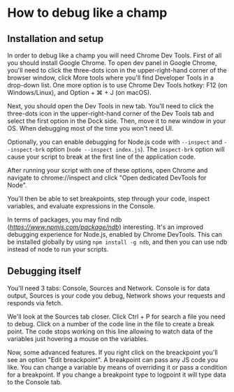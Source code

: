 # How to debug like a champ

## Installation and setup

In order to debug like a champ you will need Chrome Dev Tools. First of all you should install Google Chrome. To open dev panel in Google Chrome, you'll need to click the three-dots icon in the upper-right-hand corner of the browser window, click More tools where you'll find Developer Tools in a drop-down list. One more option is to use Chrome Dev Tools hotkey: F12 (on Windows/Linux), and Option + ⌘ + J (on macOS).

Next, you should open the Dev Tools in new tab. You'll need to click the three-dots icon in the upper-right-hand corner of the Dev Tools tab and select the first option in the Dock side. Then, move it to new window in your OS. When debugging most of the time you won't need UI.

Optionally, you can enable debugging for Node.js code with `--inspect` and `--inspect-brk` option (`node --inspect index.js`). The `inspect-brk` option will cause your script to break at the first line of the application code.

After running your script with one of these options, open Chrome and navigate to chrome://inspect and click "Open dedicated DevTools for Node".

You'll then be able to set breakpoints, step through your code, inspect variables, and evaluate expressions in the Console.

In terms of packages, you may find ndb (_https://www.npmjs.com/package/ndb_) interesting. It's an improved debugging experience for Node.js, enabled by Chrome DevTools. This can be installed globally by using `npm install -g ndb`, and then you can use ndb instead of node to run your scripts.

## Debugging itself

You'll need 3 tabs: Console, Sources and Network. Console is for data output, Sources is your code you debug, Network shows your requests and responds via fetch.

We'll look at the Sources tab closer. Click Ctrl + P for search a file you need to debug. Click on a number of the code line in the file to create a break point. The code stops working on this line allowing to watch data of the variables just hovering a mouse on the variables.

Now, some advanced features. If you right click on the breackpoint you'll see an option "Edit breackpoint". A breakpoint can pass any JS code you like. You can change a variable by means of overriding it or pass a condition for a breakpoint. If you change a breakpoint type to logpoint it will type data to the Console tab.
